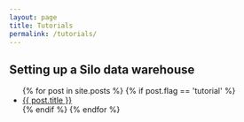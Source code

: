 ```yaml
---
layout: page
title: Tutorials
permalink: /tutorials/
---
```


## Setting up a Silo data warehouse

 <ul>
  {% for post in site.posts %}
  	{% if post.flag == 'tutorial' %}
    <li>
      <a href="{{ site.baseurl }}{{ post.url }}">{{ post.title }}</a>
    </li>
    {% endif %}
  {% endfor %}
</ul>
